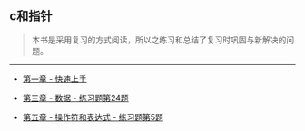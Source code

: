 ## c和指针

> 本书是采用复习的方式阅读，所以之练习和总结了复习时巩固与新解决的问题。

---

+ [第一章 - 快速上手](http://github.com/KevinsBobo/book_code/blob/master/pointers_on_c/01_quickly_start.md)

+ [第三章 - 数据 - 练习题第24题](http://github.com/KevinsBobo/book_code/blob/master/pointers_on_c/03_data_question_24.c)

+ [第五章 - 操作符和表达式 - 练习题第5题](http://github.com/KevinsBobo/book_code/blob/master/pointers_on_c/05_opeartors_exercises_5.c)

